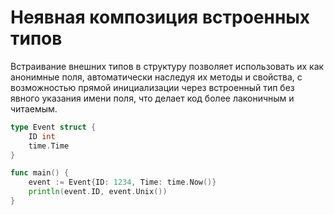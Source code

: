 # Неявная композиция встроенных типов

Встраивание внешних типов в структуру позволяет использовать их как анонимные поля, автоматически наследуя их методы и свойства, с возможностью прямой инициализации через встроенный тип без явного указания имени поля, что делает код более лаконичным и читаемым.

```go
type Event struct {
    ID int
    time.Time
}

func main() {
    event := Event{ID: 1234, Time: time.Now()}
    println(event.ID, event.Unix())
}
```
